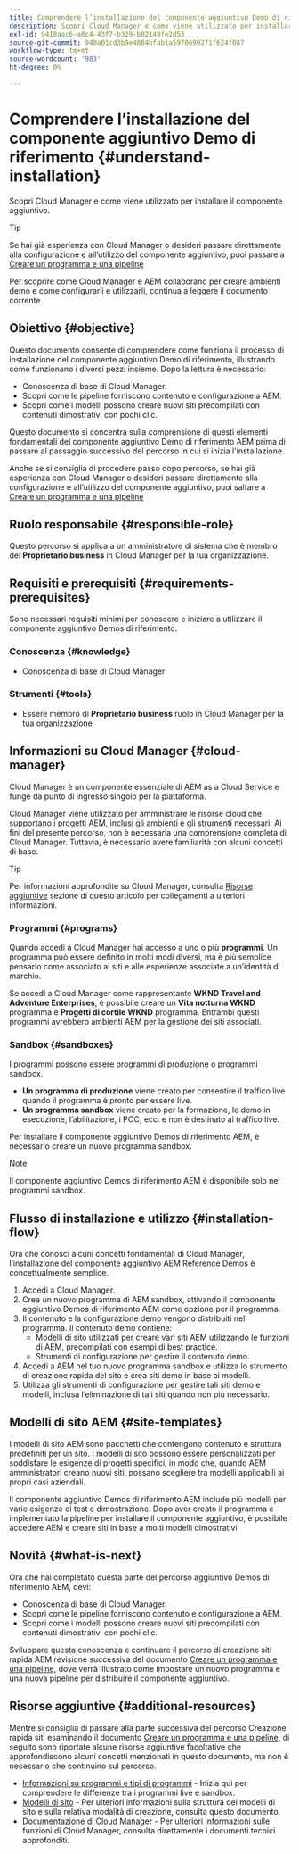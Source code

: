 ```yaml
---
title: Comprendere l’installazione del componente aggiuntivo Demo di riferimento
description: Scopri Cloud Manager e come viene utilizzato per installare il componente aggiuntivo.
exl-id: 9418aac6-a8c4-43f7-b329-b02149fe2d53
source-git-commit: 940a01cd3b9e4804bfab1a5970699271f624f087
workflow-type: tm+mt
source-wordcount: '983'
ht-degree: 0%

---
```


# Comprendere l’installazione del componente aggiuntivo Demo di riferimento {#understand-installation}

Scopri Cloud Manager e come viene utilizzato per installare il componente aggiuntivo.

>[!TIP]
>
>Se hai già esperienza con Cloud Manager o desideri passare direttamente alla configurazione e all’utilizzo del componente aggiuntivo, puoi passare a [Creare un programma e una pipeline](create-program.md)
>
>Per scoprire come Cloud Manager e AEM collaborano per creare ambienti demo e come configurarli e utilizzarli, continua a leggere il documento corrente.

## Obiettivo {#objective}

Questo documento consente di comprendere come funziona il processo di installazione del componente aggiuntivo Demo di riferimento, illustrando come funzionano i diversi pezzi insieme. Dopo la lettura è necessario:

* Conoscenza di base di Cloud Manager.
* Scopri come le pipeline forniscono contenuto e configurazione a AEM.
* Scopri come i modelli possono creare nuovi siti precompilati con contenuti dimostrativi con pochi clic.

Questo documento si concentra sulla comprensione di questi elementi fondamentali del componente aggiuntivo Demo di riferimento AEM prima di passare al passaggio successivo del percorso in cui si inizia l&#39;installazione.

Anche se si consiglia di procedere passo dopo percorso, se hai già esperienza con Cloud Manager o desideri passare direttamente alla configurazione e all’utilizzo del componente aggiuntivo, puoi saltare a [Creare un programma e una pipeline](create-program.md)

## Ruolo responsabile {#responsible-role}

Questo percorso si applica a un amministratore di sistema che è membro del **Proprietario business** in Cloud Manager per la tua organizzazione.

## Requisiti e prerequisiti {#requirements-prerequisites}

Sono necessari requisiti minimi per conoscere e iniziare a utilizzare il componente aggiuntivo Demos di riferimento.

### Conoscenza {#knowledge}

* Conoscenza di base di Cloud Manager

### Strumenti {#tools}

* Essere membro di **Proprietario business** ruolo in Cloud Manager per la tua organizzazione

## Informazioni su Cloud Manager {#cloud-manager}

Cloud Manager è un componente essenziale di AEM as a Cloud Service e funge da punto di ingresso singolo per la piattaforma.

Cloud Manager viene utilizzato per amministrare le risorse cloud che supportano i progetti AEM, inclusi gli ambienti e gli strumenti necessari. Ai fini del presente percorso, non è necessaria una comprensione completa di Cloud Manager. Tuttavia, è necessario avere familiarità con alcuni concetti di base.

>[!TIP]
>
>Per informazioni approfondite su Cloud Manager, consulta [Risorse aggiuntive](#additional-resources) sezione di questo articolo per collegamenti a ulteriori informazioni.

### Programmi {#programs}

Quando accedi a Cloud Manager hai accesso a uno o più **programmi**. Un programma può essere definito in molti modi diversi, ma è più semplice pensarlo come associato ai siti e alle esperienze associate a un’identità di marchio.

Se accedi a Cloud Manager come rappresentante **WKND Travel and Adventure Enterprises**, è possibile creare un **Vita notturna WKND** programma e **Progetti di cortile WKND** programma. Entrambi questi programmi avrebbero ambienti AEM per la gestione dei siti associati.

### Sandbox {#sandboxes}

I programmi possono essere programmi di produzione o programmi sandbox.

* **Un programma di produzione** viene creato per consentire il traffico live quando il programma è pronto per essere live.
* **Un programma sandbox** viene creato per la formazione, le demo in esecuzione, l’abilitazione, i POC, ecc. e non è destinato al traffico live.

Per installare il componente aggiuntivo Demos di riferimento AEM, è necessario creare un nuovo programma sandbox.

>[!NOTE]
>
>Il componente aggiuntivo Demos di riferimento AEM è disponibile solo nei programmi sandbox.

## Flusso di installazione e utilizzo {#installation-flow}

Ora che conosci alcuni concetti fondamentali di Cloud Manager, l’installazione del componente aggiuntivo AEM Reference Demos è concettualmente semplice.

1. Accedi a Cloud Manager.
1. Crea un nuovo programma di AEM sandbox, attivando il componente aggiuntivo Demos di riferimento AEM come opzione per il programma.
1. Il contenuto e la configurazione demo vengono distribuiti nel programma. Il contenuto demo contiene:
   * Modelli di sito utilizzati per creare vari siti AEM utilizzando le funzioni di AEM, precompilati con esempi di best practice.
   * Strumenti di configurazione per gestire il contenuto demo.
1. Accedi a AEM nel tuo nuovo programma sandbox e utilizza lo strumento di creazione rapida del sito e crea siti demo in base ai modelli.
1. Utilizza gli strumenti di configurazione per gestire tali siti demo e modelli, inclusa l’eliminazione di tali siti quando non più necessario.

## Modelli di sito AEM {#site-templates}

I modelli di sito AEM sono pacchetti che contengono contenuto e struttura predefiniti per un sito. I modelli di sito possono essere personalizzati per soddisfare le esigenze di progetti specifici, in modo che, quando AEM amministratori creano nuovi siti, possano scegliere tra modelli applicabili ai propri casi aziendali.

Il componente aggiuntivo Demos di riferimento AEM include più modelli per varie esigenze di test e dimostrazione. Dopo aver creato il programma e implementato la pipeline per installare il componente aggiuntivo, è possibile accedere AEM e creare siti in base a molti modelli dimostrativi

## Novità {#what-is-next}

Ora che hai completato questa parte del percorso aggiuntivo Demos di riferimento AEM, devi:

* Conoscenza di base di Cloud Manager.
* Scopri come le pipeline forniscono contenuto e configurazione a AEM.
* Scopri come i modelli possono creare nuovi siti precompilati con contenuti dimostrativi con pochi clic.

Sviluppare questa conoscenza e continuare il percorso di creazione siti rapida AEM revisione successiva del documento [Creare un programma e una pipeline,](create-program.md) dove verrà illustrato come impostare un nuovo programma e una nuova pipeline per distribuire il componente aggiuntivo.

## Risorse aggiuntive {#additional-resources}

Mentre si consiglia di passare alla parte successiva del percorso Creazione rapida siti esaminando il documento [Creare un programma e una pipeline,](create-program.md) di seguito sono riportate alcune risorse aggiuntive facoltative che approfondiscono alcuni concetti menzionati in questo documento, ma non è necessario che continuino sul percorso.

* [Informazioni su programmi e tipi di programmi](https://experienceleague.adobe.com/docs/experience-manager-cloud-service/implementing/using-cloud-manager/understand-program-types.html) - Inizia qui per comprendere le differenze tra i programmi live e sandbox.
* [Modelli di sito](/help/sites-cloud/administering/site-creation/site-templates.md) - Per ulteriori informazioni sulla struttura dei modelli di sito e sulla relativa modalità di creazione, consulta questo documento.
* [Documentazione di Cloud Manager](https://experienceleague.adobe.com/docs/experience-manager-cloud-service/onboarding/onboarding-concepts/cloud-manager-introduction.html) - Per ulteriori informazioni sulle funzioni di Cloud Manager, consulta direttamente i documenti tecnici approfonditi.

